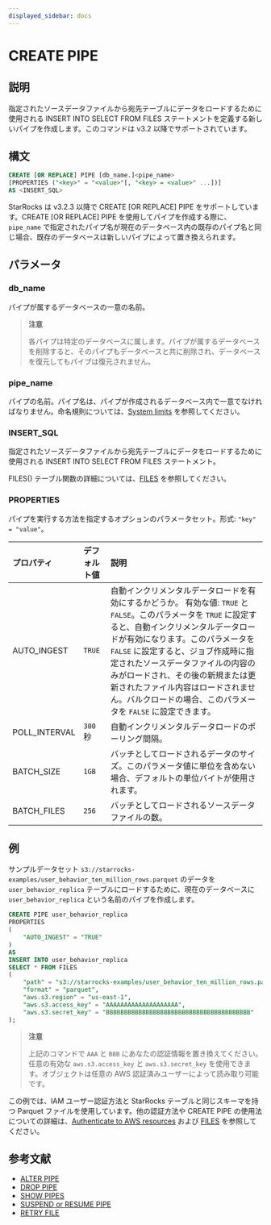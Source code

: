 ```yaml
---
displayed_sidebar: docs
---
```


# CREATE PIPE

## 説明

指定されたソースデータファイルから宛先テーブルにデータをロードするために使用される INSERT INTO SELECT FROM FILES ステートメントを定義する新しいパイプを作成します。このコマンドは v3.2 以降でサポートされています。

## 構文

```SQL
CREATE [OR REPLACE] PIPE [db_name.]<pipe_name> 
[PROPERTIES ("<key>" = "<value>"[, "<key> = <value>" ...])]
AS <INSERT_SQL>
```

StarRocks は v3.2.3 以降で CREATE [OR REPLACE] PIPE をサポートしています。CREATE [OR REPLACE] PIPE を使用してパイプを作成する際に、`pipe_name` で指定されたパイプ名が現在のデータベース内の既存のパイプ名と同じ場合、既存のデータベースは新しいパイプによって置き換えられます。

## パラメータ

### db_name

パイプが属するデータベースの一意の名前。

> **注意**
>
> 各パイプは特定のデータベースに属します。パイプが属するデータベースを削除すると、そのパイプもデータベースと共に削除され、データベースを復元してもパイプは復元されません。

### pipe_name

パイプの名前。パイプ名は、パイプが作成されるデータベース内で一意でなければなりません。命名規則については、[System limits](../../../System_limit.md) を参照してください。

### INSERT_SQL

指定されたソースデータファイルから宛先テーブルにデータをロードするために使用される INSERT INTO SELECT FROM FILES ステートメント。

FILES() テーブル関数の詳細については、[FILES](../../../sql-functions/table-functions/files.md) を参照してください。

### PROPERTIES

パイプを実行する方法を指定するオプションのパラメータセット。形式: `"key" = "value"`。

| プロパティ      | デフォルト値 | 説明                                                  |
| :------------ | :------------ | :----------------------------------------------------------- |
| AUTO_INGEST   | `TRUE`        | 自動インクリメンタルデータロードを有効にするかどうか。 有効な値: `TRUE` と `FALSE`。このパラメータを `TRUE` に設定すると、自動インクリメンタルデータロードが有効になります。このパラメータを `FALSE` に設定すると、ジョブ作成時に指定されたソースデータファイルの内容のみがロードされ、その後の新規または更新されたファイル内容はロードされません。バルクロードの場合、このパラメータを `FALSE` に設定できます。 |
| POLL_INTERVAL | `300` 秒     | 自動インクリメンタルデータロードのポーリング間隔。   |
| BATCH_SIZE    | `1GB`         | バッチとしてロードされるデータのサイズ。このパラメータ値に単位を含めない場合、デフォルトの単位バイトが使用されます。 |
| BATCH_FILES   | `256`         | バッチとしてロードされるソースデータファイルの数。     |

## 例

サンプルデータセット `s3://starrocks-examples/user_behavior_ten_million_rows.parquet` のデータを `user_behavior_replica` テーブルにロードするために、現在のデータベースに `user_behavior_replica` という名前のパイプを作成します。

```SQL
CREATE PIPE user_behavior_replica
PROPERTIES
(
    "AUTO_INGEST" = "TRUE"
)
AS
INSERT INTO user_behavior_replica
SELECT * FROM FILES
(
    "path" = "s3://starrocks-examples/user_behavior_ten_million_rows.parquet",
    "format" = "parquet",
    "aws.s3.region" = "us-east-1",
    "aws.s3.access_key" = "AAAAAAAAAAAAAAAAAAAA",
    "aws.s3.secret_key" = "BBBBBBBBBBBBBBBBBBBBBBBBBBBBBBBBBBBBBBBB"
); 
```

> **注意**
>
> 上記のコマンドで `AAA` と `BBB` にあなたの認証情報を置き換えてください。任意の有効な `aws.s3.access_key` と `aws.s3.secret_key` を使用できます。オブジェクトは任意の AWS 認証済みユーザーによって読み取り可能です。

この例では、IAM ユーザー認証方法と StarRocks テーブルと同じスキーマを持つ Parquet ファイルを使用しています。他の認証方法や CREATE PIPE の使用法についての詳細は、[Authenticate to AWS resources](../../../../integrations/authenticate_to_aws_resources.md) および [FILES](../../../sql-functions/table-functions/files.md) を参照してください。

## 参考文献

- [ALTER PIPE](ALTER_PIPE.md)
- [DROP PIPE](DROP_PIPE.md)
- [SHOW PIPES](SHOW_PIPES.md)
- [SUSPEND or RESUME PIPE](SUSPEND_or_RESUME_PIPE.md)
- [RETRY FILE](RETRY_FILE.md)